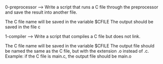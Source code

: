 0-preprocessor --> Write a script that runs a C file through the preprocessor and save the result into another file.

The C file name will be saved in the variable $CFILE
The output should be saved in the file c

1-compiler --> Write a script that compiles a C file but does not link.

The C file name will be saved in the variable $CFILE
The output file should be named the same as the C file, but with the extension .o instead of .c.
Example: if the C file is main.c, the output file should be main.o


